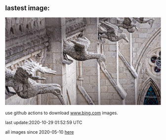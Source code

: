 ## lastest image:
![](images/BasilicaVoto.jpg)

use github actions to download www.bing.com images.

last update:2020-10-29 01:52:59 UTC

all images since 2020-05-10 [here](https://github.com/counter2015/bing-daily-images/tree/master/images) 
